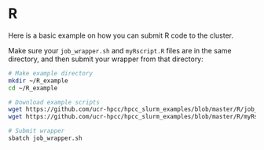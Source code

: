 # R

Here is a basic example on how you can submit R code to the cluster.

Make sure your `job_wrapper.sh` and `myRscript.R` files are in the same directory, and then submit your wrapper from that directory:

```bash
# Make example directory
mkdir ~/R_example
cd ~/R_example

# Download example scripts
wget https://github.com/ucr-hpcc/hpcc_slurm_examples/blob/master/R/job_wrapper.sh
wget https://github.com/ucr-hpcc/hpcc_slurm_examples/blob/master/R/myRscript.R

# Submit wrapper
sbatch job_wrapper.sh
```
